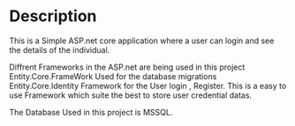# Description

This is a Simple ASP.net core application where a user can login and see the details of the individual.

 Diffrent Frameworks in the ASP.net are being used in this project
   Entity.Core.FrameWork Used for the database migrations
   Entity.Core.Identity Framework for the User login , Register. This is a easy to use Framework which suite the best to store user           credential datas.
  
The Database Used in this project is MSSQL.
